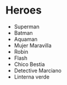 # Heroes

* Superman
* Batman
* Aquaman
* Mujer Maravilla
* Robin
* Flash
* Chico Bestia
* Detective Marciano
* Linterna verde